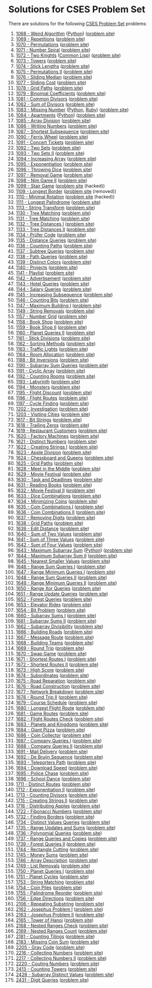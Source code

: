 # Solutions for CSES Problem Set

There are solutions for the following [CSES Problem Set](https://cses.fi/problemset/list/) problems:

1. [1068 - Weird Algorithm](1068.cc) ([Python](1068.py)) ([problem site](https://cses.fi/problemset/task/1068))
1. [1069 - Repetitions](1069.cc) ([problem site](https://cses.fi/problemset/task/1069))
1. [1070 - Permutations](1070.cc) ([problem site](https://cses.fi/problemset/task/1070))
1. [1071 - Number Spiral](1071.cc) ([problem site](https://cses.fi/problemset/task/1071))
1. [1072 - Two Knights](1072.cc) ([Common Lisp](1072.lisp)) ([problem site](https://cses.fi/problemset/task/1072))
1. [1073 - Towers](1073.cc) ([problem site](https://cses.fi/problemset/task/1073))
1. [1074 - Stick Lengths](1074.cc) ([problem site](https://cses.fi/problemset/task/1074))
1. [1075 - Permutations II](1075.cc) ([problem site](https://cses.fi/problemset/task/1075))
1. [1076 - Sliding Median](1076.cc) ([problem site](https://cses.fi/problemset/task/1076))
1. [1077 - Sliding Cost](1077.cc) ([problem site](https://cses.fi/problemset/task/1077))
1. [1078 - Grid Paths](1078.cc) ([problem site](https://cses.fi/problemset/task/1078))
1. [1079 - Binomial Coefficients](1079.cc) ([problem site](https://cses.fi/problemset/task/1079))
1. [1081 - Common Divisors](1081.cc) ([problem site](https://cses.fi/problemset/task/1081))
1. [1082 - Sum of Divisors](1082.cc) ([problem site](https://cses.fi/problemset/task/1082))
1. [1083 - Missing Number](1083.cc) ([Python](1083.py), [Ruby](1083.rb)) ([problem site](https://cses.fi/problemset/task/1083))
1. [1084 - Apartments](1084.cc) ([Python](1084.py)) ([problem site](https://cses.fi/problemset/task/1084))
1. [1085 - Array Division](1085.cc) ([problem site](https://cses.fi/problemset/task/1085))
1. [1086 - Writing Numbers](1086.cc) ([problem site](https://cses.fi/problemset/task/1086))
1. [1087 - Shortest Subsequence](1087.cc) ([problem site](https://cses.fi/problemset/task/1087))
1. [1090 - Ferris Wheel](1090.cc) ([problem site](https://cses.fi/problemset/task/1090))
1. [1091 - Concert Tickets](1091.cc) ([problem site](https://cses.fi/problemset/task/1091))
1. [1092 - Two Sets](1092.cc) ([problem site](https://cses.fi/problemset/task/1092))
1. [1093 - Two Sets II](1093.cc) ([problem site](https://cses.fi/problemset/task/1093))
1. [1094 - Increasing Array](1094.cc) ([problem site](https://cses.fi/problemset/task/1094))
1. [1095 - Exponentiation](1095.cc) ([problem site](https://cses.fi/problemset/task/1095))
1. [1096 - Throwing Dice](1096.cc) ([problem site](https://cses.fi/problemset/task/1096))
1. [1097 - Removal Game](1097.cc) ([problem site](https://cses.fi/problemset/task/1097))
1. [1098 - Nim Game II](1098.cc) ([problem site](https://cses.fi/problemset/task/1098))
1. [1099 - Stair Game](1099.cc) ([problem site](https://cses.fi/problemset/task/1099) (hacked))
1. [1109 - Longest Border](1109.cc) ([problem site](https://web.archive.org/web/20181030143432/https://cses.fi/problemset/task/1109) (removed))
1. [1110 - Minimal Rotation](1110.cc) ([problem site](https://cses.fi/problemset/task/1110) (hacked))
1. [1111 - Longest Palindrome](1111.cc) ([problem site](https://cses.fi/problemset/task/1111))
1. [1113 - String Transform](1113.cc) ([problem site](https://cses.fi/problemset/task/1113))
1. [1130 - Tree Matching](1130.cc) ([problem site](https://cses.fi/problemset/task/1130))
1. [1131 - Tree Matching](1131.cc) ([problem site](https://cses.fi/problemset/task/1131))
1. [1132 - Tree Distances I](1132.cc) ([problem site](https://cses.fi/problemset/task/1132))
1. [1133 - Tree Distances II](1133.cc) ([problem site](https://cses.fi/problemset/task/1133))
1. [1134 - Prüfer Code](1134.cc) ([problem site](https://cses.fi/problemset/task/1134))
1. [1135 - Distance Queries](1135.cc) ([problem site](https://cses.fi/problemset/task/1135))
1. [1136 - Counting Paths](1136.cc) ([problem site](https://cses.fi/problemset/task/1136))
1. [1137 - Subtree Queries](1137.cc) ([problem site](https://cses.fi/problemset/task/1137))
1. [1138 - Path Queries](1138.cc) ([problem site](https://cses.fi/problemset/task/1138))
1. [1139 - Distinct Colors](1139.cc) ([problem site](https://cses.fi/problemset/task/1139))
1. [1140 - Projects](1140.cc) ([problem site](https://cses.fi/problemset/task/1140))
1. [1141 - Playlist](1141.cc) ([problem site](https://cses.fi/problemset/task/1141))
1. [1142 - Advertisement](1142.cc) ([problem site](https://cses.fi/problemset/task/1142))
1. [1143 - Hotel Queries](1143.cc) ([problem site](https://cses.fi/problemset/task/1143))
1. [1144 - Salary Queries](1144.cc) ([problem site](https://cses.fi/problemset/task/1144))
1. [1145 - Increasing Subsequence](1145.cc) ([problem site](https://cses.fi/problemset/task/1145))
1. [1146 - Counting Bits](1146.cc) ([problem site](https://cses.fi/problemset/task/1146))
1. [1147 - Maximum Building I](1147.cc) ([problem site](https://cses.fi/problemset/task/1147))
1. [1149 - String Removals](1149.cc) ([problem site](https://cses.fi/problemset/task/1149))
1. [1157 - Number Grid](1157.cc) ([problem site](https://cses.fi/problemset/task/1157))
1. [1158 - Book Shop](1158.cc) ([problem site](https://cses.fi/problemset/task/1158))
1. [1159 - Book Shop II](1159.cc) ([problem site](https://cses.fi/problemset/task/1159))
1. [1160 - Planet Queries II](1160.cc) ([problem site](https://cses.fi/problemset/task/1160))
1. [1161 - Stick Divisions](1161.cc) ([problem site](https://cses.fi/problemset/task/1161))
1. [1162 - Sorting Methods](1162.cc) ([problem site](https://cses.fi/problemset/task/1162))
1. [1163 - Traffic Lights](1163.cc) ([problem site](https://cses.fi/problemset/task/1163))
1. [1164 - Room Allocation](1164.cc) ([problem site](https://cses.fi/problemset/task/1164))
1. [1188 - Bit Inversions](1188.cc) ([problem site](https://cses.fi/problemset/task/1188))
1. [1190 - Subarray Sum Queries](1190.cc) ([problem site](https://cses.fi/problemset/task/1190))
1. [1191 - Cyclic Array](1191.cc) ([problem site](https://cses.fi/problemset/task/1191))
1. [1192 - Counting Rooms](1192.cc) ([problem site](https://cses.fi/problemset/task/1192))
1. [1193 - Labyrinth](1193.cc) ([problem site](https://cses.fi/problemset/task/1193))
1. [1194 - Monsters](1194.cc) ([problem site](https://cses.fi/problemset/task/1194))
1. [1195 - Flight Discount](1195.cc) ([problem site](https://cses.fi/problemset/task/1195))
1. [1196 - Flight Routes](1196.cc) ([problem site](https://cses.fi/problemset/task/1196))
1. [1197 - Cycle Finding](1197.cc) ([problem site](https://cses.fi/problemset/task/1197))
1. [1202 - Investigation](1202.cc) ([problem site](https://cses.fi/problemset/task/1202))
1. [1203 - Visiting Cities](1203.cc) ([problem site](https://cses.fi/problemset/task/1203))
1. [1617 - Bit Strings](1617.cc) ([problem site](https://cses.fi/problemset/task/1617))
1. [1618 - Trailing Zeros](1618.cc) ([problem site](https://cses.fi/problemset/task/1618))
1. [1619 - Restaurant Customers](1619.cc) ([problem site](https://cses.fi/problemset/task/1619))
1. [1620 - Factory Machines](1620.cc) ([problem site](https://cses.fi/problemset/task/1620))
1. [1621 - Distinct Numbers](1621.cc) ([problem site](https://cses.fi/problemset/task/1621))
1. [1622 - Creating Strings I](1622.cc) ([problem site](https://cses.fi/problemset/task/1622))
1. [1623 - Apple Division](1623.cc) ([problem site](https://cses.fi/problemset/task/1623))
1. [1624 - Chessboard and Queens](1624.cc) ([problem site](https://cses.fi/problemset/task/1624))
1. [1625 - Grid Paths](1625.cc) ([problem site](https://cses.fi/problemset/task/1625))
1. [1628 - Meet in the Middle](1628.cc) ([problem site](https://cses.fi/problemset/task/1628))
1. [1629 - Movie Festival](1629.cc) ([problem site](https://cses.fi/problemset/task/1629))
1. [1630 - Task and Deadlines](1630.cc) ([problem site](https://cses.fi/problemset/task/1630))
1. [1631 - Reading Books](1631.cc) ([problem site](https://cses.fi/problemset/task/1631))
1. [1632 - Movie Festival II](1632.cc) ([problem site](https://cses.fi/problemset/task/1632))
1. [1633 - Dice Combinations](1633.cc) ([problem site](https://cses.fi/problemset/task/1633))
1. [1634 - Minimizing Coins](1634.cc) ([problem site](https://cses.fi/problemset/task/1634))
1. [1635 - Coin Combinations I](1635.cc) ([problem site](https://cses.fi/problemset/task/1635))
1. [1636 - Coin Combinations II](1636.cc) ([problem site](https://cses.fi/problemset/task/1636))
1. [1637 - Removing Digits](1637.cc) ([problem site](https://cses.fi/problemset/task/1637))
1. [1638 - Grid Paths](1638.cc) ([problem site](https://cses.fi/problemset/task/1638))
1. [1639 - Edit Distance](1639.cc) ([problem site](https://cses.fi/problemset/task/1639))
1. [1640 - Sum of Two Values](1640.cc) ([problem site](https://cses.fi/problemset/task/1640))
1. [1641 - Sum of Three Values](1641.cc) ([problem site](https://cses.fi/problemset/task/1641))
1. [1642 - Sum of Four Values](1642.cc) ([problem site](https://cses.fi/problemset/task/1642))
1. [1643 - Maximum Subarray Sum](1643.cc) ([Python](1643.py)) ([problem site](https://cses.fi/problemset/task/1643))
1. [1644 - Maximum Subarray Sum II](1644.cc) ([problem site](https://cses.fi/problemset/task/1644))
1. [1645 - Nearest Smaller Values](1645.cc) ([problem site](https://cses.fi/problemset/task/1645))
1. [1646 - Range Sum Queries I](1646.cc) ([problem site](https://cses.fi/problemset/task/1646))
1. [1647 - Range Minimum Queries I](1647.cc) ([problem site](https://cses.fi/problemset/task/1647))
1. [1648 - Range Sum Queries II](1648.cc) ([problem site](https://cses.fi/problemset/task/1648))
1. [1649 - Range Minimum Queries II](1649.cc) ([problem site](https://cses.fi/problemset/task/1649))
1. [1650 - Range Xor Queries](1650.cc) ([problem site](https://cses.fi/problemset/task/1650))
1. [1651 - Range Update Queries](1651.cc) ([problem site](https://cses.fi/problemset/task/1651))
1. [1652 - Forest Queries](1652.cc) ([problem site](https://cses.fi/problemset/task/1652))
1. [1653 - Elevator Rides](1653.cc) ([problem site](https://cses.fi/problemset/task/1653))
1. [1654 - Bit Problem](1654.cc) ([problem site](https://cses.fi/problemset/task/1654))
1. [1660 - Subarray Sums I](1660.cc) ([problem site](https://cses.fi/problemset/task/1660))
1. [1661 - Subarray Sums II](1661.cc) ([problem site](https://cses.fi/problemset/task/1661))
1. [1662 - Subarray Divisibility](1661.cc) ([problem site](https://cses.fi/problemset/task/1662))
1. [1666 - Building Roads](1666.cc) ([problem site](https://cses.fi/problemset/task/1666))
1. [1667 - Message Route](1667.cc) ([problem site](https://cses.fi/problemset/task/1667))
1. [1668 - Building Teams](1668.cc) ([problem site](https://cses.fi/problemset/task/1668))
1. [1669 - Round Trip](1669.cc) ([problem site](https://cses.fi/problemset/task/1669))
1. [1670 - Swap Game](1670.cc) ([problem site](https://cses.fi/problemset/task/1670))
1. [1671 - Shortest Routes I](1671.cc) ([problem site](https://cses.fi/problemset/task/1671))
1. [1672 - Shortest Routes II](1672.cc) ([problem site](https://cses.fi/problemset/task/1672))
1. [1673 - High Score](1673.cc) ([problem site](https://cses.fi/problemset/task/1673))
1. [1674 - Subordinates](1674.cc) ([problem site](https://cses.fi/problemset/task/1674))
1. [1675 - Road Reparation](1675.cc) ([problem site](https://cses.fi/problemset/task/1675))
1. [1676 - Road Construction](1676.cc) ([problem site](https://cses.fi/problemset/task/1676))
1. [1677 - Network Breakdown](1677.cc) ([problem site](https://cses.fi/problemset/task/1677))
1. [1678 - Round Trip II](1678.cc) ([problem site](https://cses.fi/problemset/task/1678))
1. [1679 - Course Schedule](1679.cc) ([problem site](https://cses.fi/problemset/task/1679))
1. [1680 - Longest Flight Route](1680.cc) ([problem site](https://cses.fi/problemset/task/1680))
1. [1681 - Game Routes](1681.cc) ([problem site](https://cses.fi/problemset/task/1681))
1. [1682 - Flight Routes Check](1682.cc) ([problem site](https://cses.fi/problemset/task/1682))
1. [1683 - Planets and Kingdoms](1683.cc) ([problem site](https://cses.fi/problemset/task/1683))
1. [1684 - Giant Pizza](1684.cc) ([problem site](https://cses.fi/problemset/task/1684))
1. [1686 - Coin Collector](1686.cc) ([problem site](https://cses.fi/problemset/task/1686))
1. [1687 - Company Queries I](1687.cc) ([problem site](https://cses.fi/problemset/task/1687))
1. [1688 - Company Queries II](1688.cc) ([problem site](https://cses.fi/problemset/task/1688))
1. [1691 - Mail Delivery](1691.cc) ([problem site](https://cses.fi/problemset/task/1691))
1. [1692 - De Bruijn Sequence](1692.cc) ([problem site](https://cses.fi/problemset/task/1692))
1. [1693 - Teleporters Path](1693.cc) ([problem site](https://cses.fi/problemset/task/1693))
1. [1694 - Download Speed](1694.cc) ([problem site](https://cses.fi/problemset/task/1694))
1. [1695 - Police Chase](1695.cc) ([problem site](https://cses.fi/problemset/task/1695))
1. [1696 - School Dance](1696.cc) ([problem site](https://cses.fi/problemset/task/1696))
1. [1711 - Distinct Routes](1711.cc) ([problem site](https://cses.fi/problemset/task/1711))
1. [1712 - Exponentiation II](1712.cc) ([problem site](https://cses.fi/problemset/task/1712))
1. [1713 - Counting Divisors](1713.cc) ([problem site](https://cses.fi/problemset/task/1713))
1. [1715 - Creating Strings II](1715.cc) ([problem site](https://cses.fi/problemset/task/1715))
1. [1716 - Distributing Apples](1716.cc) ([problem site](https://cses.fi/problemset/task/1716))
1. [1722 - Fibonacci Numbers](1722.cc) ([problem site](https://cses.fi/problemset/task/1722))
1. [1732 - Finding Borders](1732.cc) ([problem site](https://cses.fi/problemset/task/1732))
1. [1734 - Distinct Values Queries](1734.cc) ([problem site](https://cses.fi/problemset/task/1734))
1. [1735 - Range Updates and Sums](1735.cc) ([problem site](https://cses.fi/problemset/task/1735))
1. [1736 - Polynomial Queries](1736.cc) ([problem site](https://cses.fi/problemset/task/1736))
1. [1737 - Range Queries and Copies](1737.cc) ([problem site](https://cses.fi/problemset/task/1737))
1. [1739 - Forest Queries II](1739.cc) ([problem site](https://cses.fi/problemset/task/1739))
1. [1744 - Rectangle Cutting](1744.cc) ([problem site](https://cses.fi/problemset/task/1744))
1. [1745 - Money Sums](1745.cc) ([problem site](https://cses.fi/problemset/task/1745))
1. [1746 - Array Description](1746.cc) ([problem site](https://cses.fi/problemset/task/1746))
1. [1749 - List Removals](1749.cc) ([problem site](https://cses.fi/problemset/task/1749))
1. [1750 - Planet Queries I](1750.cc) ([problem site](https://cses.fi/problemset/task/1750))
1. [1751 - Planet Cycles](1751.cc) ([problem site](https://cses.fi/problemset/task/1751))
1. [1753 - String Matching](1753.cc) ([problem site](https://cses.fi/problemset/task/1753))
1. [1754 - Coin Piles](1754.cc) ([problem site](https://cses.fi/problemset/task/1754))
1. [1755 - Palindrome Reorder](1755.cc) ([problem site](https://cses.fi/problemset/task/1755))
1. [1756 - Edge Directions](1756.cc) ([problem site](https://cses.fi/problemset/task/1756))
1. [2106 - Repeating Substring](2016.cc) ([problem site](https://cses.fi/problemset/task/2106))
1. [2162 - Josephus Problem I](2162.cc) ([problem site](https://cses.fi/problemset/task/2162))
1. [2163 - Josephus Problem II](2163.cc) ([problem site](https://cses.fi/problemset/task/2163))
1. [2165 - Tower of Hanoi](2165.cc) ([problem site](https://cses.fi/problemset/task/2165))
1. [2168 - Nested Ranges Check](2168.cc) ([problem site](https://cses.fi/problemset/task/2168))
1. [2169 - Nested Ranges Count](2169.cc) ([problem site](https://cses.fi/problemset/task/2169))
1. [2181 - Counting Tilings](2181.cc) ([problem site](https://cses.fi/problemset/task/2181))
1. [2183 - Missing Coin Sum](2183.cc) ([problem site](https://cses.fi/problemset/task/2183))
1. [2205 - Gray Code](2205.cc) ([problem site](https://cses.fi/problemset/task/2205))
1. [2216 - Collecting Numbers](2216.cc) ([problem site](https://cses.fi/problemset/task/2216))
1. [2217 - Collecting Numbers II](2217.cc) ([problem site](https://cses.fi/problemset/task/2217))
1. [2220 - Couting Numbers](2220.cc) ([problem site](https://cses.fi/problemset/task/2220))
1. [2413 - Counting Towers](2413.cc) ([problem site](https://cses.fi/problemset/task/2413))
1. [2428 - Subarray Distinct Values](2428.cc) ([problem site](https://cses.fi/problemset/task/2428))
1. [2431 - Digit Queries](2431.cc) ([problem site](https://cses.fi/problemset/task/2431))
